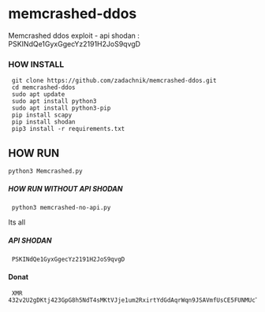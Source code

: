 # memcrashed-ddos
Memcrashed ddos exploit - api shodan : PSKINdQe1GyxGgecYz2191H2JoS9qvgD

### HOW INSTALL
     git clone https://github.com/zadachnik/memcrashed-ddos.git
     cd memcrashed-ddos
     sudo apt update
     sudo apt install python3
     sudo apt install python3-pip
     pip install scapy
     pip install shodan
     pip3 install -r requirements.txt

## HOW RUN 

    python3 Memcrashed.py

##### HOW RUN WITHOUT API SHODAN

     python3 memcrashed-no-api.py

Its all

##### API  SHODAN 
     PSKINdQe1GyxGgecYz2191H2JoS9qvgD


#### Donat 
     XMR 432v2U2gDKtj423GpG8h5NdT4sMKtVJje1um2RxirtYdGdAqrWqn9JSAVmfUsCE5FUNMUcTvHDvLPAfPKeESmB4yCUiVa6Y
